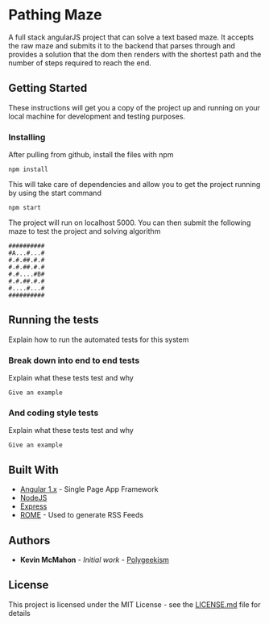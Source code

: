 # Pathing Maze

A full stack angularJS project that can solve a text based maze. It accepts the raw maze and submits it to the backend that parses through and provides a solution that the dom then renders with the shortest path and the number of steps required to reach the end.

## Getting Started

These instructions will get you a copy of the project up and running on your local machine for development and testing purposes.

### Installing

After pulling from github, install the files with npm 
```
npm install
```
This will take care of dependencies and allow you to get the project running by using the start command
```
npm start
```
The project will run on localhost 5000. You can then submit the following maze to test the project and solving algorithm
```
##########
#A...#...#
#.#.##.#.#
#.#.##.#.#
#.#....#B#
#.#.##.#.#
#....#...#
##########
```

## Running the tests

Explain how to run the automated tests for this system

### Break down into end to end tests

Explain what these tests test and why

```
Give an example
```

### And coding style tests

Explain what these tests test and why

```
Give an example
```

## Built With

* [Angular 1.x](https://angularjs.org) - Single Page App Framework
* [NodeJS](https://nodejs.org)
* [Express](https://expressjs.com)
* [ROME](https://rometools.github.io/rome/) - Used to generate RSS Feeds


## Authors

* **Kevin McMahon** - *Initial work* - [Polygeekism](https://github.com/Polygeekism)

## License

This project is licensed under the MIT License - see the [LICENSE.md](LICENSE.md) file for details

